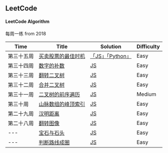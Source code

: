 

## LeetCode

#### LeetCode Algorithm

每周一练 from 2018

|    Time   | Title |    Solution    | Difficulty |
| ---       | ---         | ---      | ---        |
| 第三十五周  | [买卖股票的最佳时机](https://leetcode-cn.com/problems/best-time-to-buy-and-sell-stock-ii/description/)   | [「JS」](algorithm/js/best-time-sell-stock.js)[「Python」](algorithm/python/best-time-sell-stock.js)   | Easy    |
| 第三十四周  | [数字的补数](https://leetcode-cn.com/problems/number-complement/description/)    | [JS](https://github.com/oneMoreTime1357/codewar-algorithm/blob/master/algorithm/js/numberComplement.js)  | Easy   |
| 第三十三周  | [翻转二叉树](https://leetcode-cn.com/problems/invert-binary-tree/description/)    | [JS](https://github.com/oneMoreTime1357/codewar-algorithm/blob/master/algorithm/js/invertBinaryTree.js)  | Easy   |
| 第三十二周  | [合并二叉树](https://leetcode-cn.com/problems/merge-two-binary-trees/description/)    | [JS](https://github.com/oneMoreTime1357/codewar-algorithm/blob/master/algorithm/js/mergeBinaryTree.js)   | Easy    |
| 第三十一周  | [二叉树的前序遍历](https://leetcode-cn.com/problems/binary-tree-preorder-traversal/description/)     | [JS](https://github.com/oneMoreTime1357/codewar-algorithm/blob/master/algorithm/js/binaryTreePreOrder.js)    | Medium    |
| 第三十周   | [山脉数组的峰顶索引](https://leetcode-cn.com/problems/peak-index-in-a-mountain-array/description/)   | [JS](https://github.com/oneMoreTime1357/codewar-algorithm/blob/master/algorithm/js/peakIndexMountain.js)     | Easy       |
| 第二十九周 | [汉明距离](https://leetcode-cn.com/problems/hamming-distance/description/)     | [JS](https://github.com/oneMoreTime1357/codewar-algorithm/blob/master/algorithm/js/Hanming-distance.js)       | Easy       |
| 第二十八周 | [翻转图像](https://leetcode-cn.com/problems/flipping-an-image/description/)     | [JS](https://github.com/oneMoreTime1357/codewar-algorithm/blob/master/algorithm/js/Flipping-an-image.js)        | Easy       |
| ---        | [宝石与石头](https://leetcode-cn.com/problems/jewels-and-stones/description/)   | [JS](https://github.com/oneMoreTime1357/codewar-algorithm/blob/master/algorithm/js/%E5%AE%9D%E7%9F%B3%E4%B8%8E%E7%9F%B3%E5%A4%B4and%20Moving%20Zeros%20To%20The%20End.md)       | Easy       |
| ---        | [判断路线成圈](https://leetcode-cn.com/problems/judge-route-circle/description/) | [JS](https://github.com/oneMoreTime1357/codewar-algorithm/blob/master/algorithm/js/%E5%88%A4%E6%96%AD%E8%B7%AF%E7%BA%BF%E6%88%90%E5%9C%88.md)      | Easy       |
